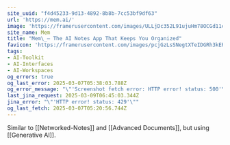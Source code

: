 ```yaml
---
site_uuid: "f4d45233-9d13-4892-8b8b-7cc53bf9df63"
url: 'https://mem.ai/'
image: 'https://framerusercontent.com/images/ULLjDc352L91ujuHm78OCGd11c.png'
site_name: Mem
title: "Mem\_– The AI Notes App That Keeps You Organized"
favicon: 'https://framerusercontent.com/images/pcjGzLsSNegtXTeIDGRh3kERV4Y.png'
tags:
- AI-Toolkit
- AI-Interfaces
- AI-Workspaces
og_errors: true
og_last_error: 2025-03-07T05:38:03.788Z
og_error_message: "\"'Screenshot fetch error: HTTP error! status: 500'\""
last_jina_request: 2025-03-09T06:45:03.344Z
jina_error: "\"'HTTP error! status: 429'\""
og_last_fetch: 2025-03-07T05:20:56.744Z
---
```

Similar to [[Networked-Notes]] and [[Advanced Documents]], but using [[Generative AI]].  
